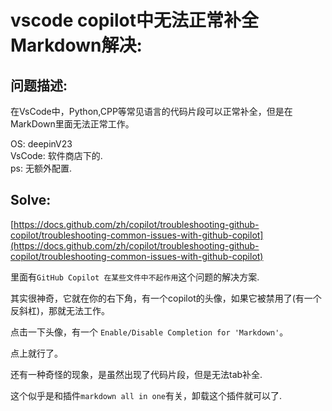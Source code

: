 # vscode copilot中无法正常补全Markdown解决:



## 问题描述:

在VsCode中，Python,CPP等常见语言的代码片段可以正常补全，但是在MarkDown里面无法正常工作。<br>

OS: deepinV23<br>
VsCode:  软件商店下的.<br>
ps: 无额外配置.<br>

## Solve:

[https://docs.github.com/zh/copilot/troubleshooting-github-copilot/troubleshooting-common-issues-with-github-copilot](https://docs.github.com/zh/copilot/troubleshooting-github-copilot/troubleshooting-common-issues-with-github-copilot)<br>

里面有`GitHub Copilot 在某些文件中不起作用`这个问题的解决方案.<br>

其实很神奇，它就在你的右下角，有一个copilot的头像，如果它被禁用了(有一个反斜杠)，那就无法工作。<br>

点击一下头像，有一个 `Enable/Disable Completion for 'Markdown'`。<br>

点上就行了。<br>


还有一种奇怪的现象，是虽然出现了代码片段，但是无法tab补全.<br>

这个似乎是和插件`markdown all in one`有关，卸载这个插件就可以了.<br>

